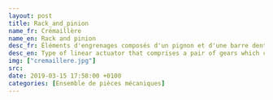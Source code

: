 ```yaml
---
layout: post
title: Rack_and_pinion
name_fr: Crémaillère
name_en: Rack and pinion
desc_fr: Éléments d'engrenages composés d'un pignon et d'une barre dentée, ou secteur de couronne dentée de rayon très grand (infini, si la crémaillère est parfaitement droite). Son mouvement rotatif (via le pignon) devient alors un mouvement linéaire.
desc_en: Type of linear actuator that comprises a pair of gears which convert rotational motion into linear motion. A circular gear called "the pinion" engages teeth on a linear "gear" bar called "the rack"; rotational motion applied to the pinion causes the rack to move relative to the pinion, thereby translating the rotational motion of the pinion into linear motion.
img: ["cremaillere.jpg"]
src: 
date: 2019-03-15 17:58:00 +0100
categories: [Ensemble de pièces mécaniques]
---
```

